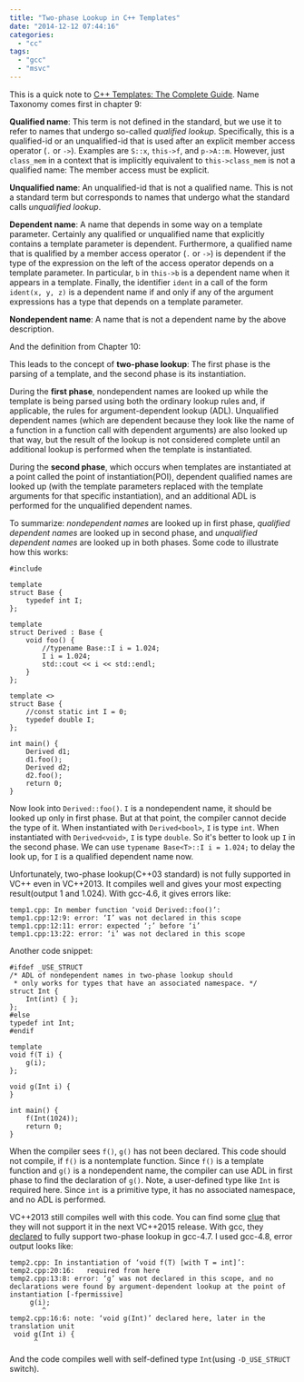 ```yaml
---
title: "Two-phase Lookup in C++ Templates"
date: "2014-12-12 07:44:16"
categories: 
  - "cc"
tags: 
  - "gcc"
  - "msvc"
---
```


This is a quick note to [C++ Templates: The Complete Guide](http://www.amazon.com/C-Templates-The-Complete-Guide/dp/0201734842/). Name Taxonomy comes first in chapter 9:

**Qualified name**: This term is not defined in the standard, but we use it to refer to names that undergo so-called _qualified lookup_. Specifically, this is a qualified-id or an unqualified-id that is used after an explicit member access operator (`.` or `->`). Examples are `S::x`, `this->f`, and `p->A::m`. However, just `class_mem` in a context that is implicitly equivalent to `this->class_mem` is not a qualified name: The member access must be explicit.

**Unqualified name**: An unqualified-id that is not a qualified name. This is not a standard term but corresponds to names that undergo what the standard calls _unqualified lookup_.

**Dependent name**: A name that depends in some way on a template parameter. Certainly any qualified or unqualified name that explicitly contains a template parameter is dependent. Furthermore, a qualified name that is qualified by a member access operator (`.` or `->`) is dependent if the type of the expression on the left of the access operator depends on a template parameter. In particular, `b` in `this->b` is a dependent name when it appears in a template. Finally, the identifier `ident` in a call of the form `ident(x, y, z)` is a dependent name if and only if any of the argument expressions has a type that depends on a template parameter.

**Nondependent name**: A name that is not a dependent name by the above description.

And the definition from Chapter 10:

This leads to the concept of **two-phase lookup**: The first phase is the parsing of a template, and the second phase is its instantiation.

During the **first phase**, nondependent names are looked up while the template is being parsed using both the ordinary lookup rules and, if applicable, the rules for argument-dependent lookup (ADL). Unqualified dependent names (which are dependent because they look like the name of a function in a function call with dependent arguments) are also looked up that way, but the result of the lookup is not considered complete until an additional lookup is performed when the template is instantiated.

During the **second phase**, which occurs when templates are instantiated at a point called the point of instantiation(POI), dependent qualified names are looked up (with the template parameters replaced with the template arguments for that specific instantiation), and an additional ADL is performed for the unqualified dependent names.

To summarize: _nondependent names_ are looked up in first phase, _qualified dependent names_ are looked up in second phase, and _unqualified dependent names_ are looked up in both phases. Some code to illustrate how this works:

```
#include 

template 
struct Base {
    typedef int I;
};

template 
struct Derived : Base {
    void foo() {
        //typename Base::I i = 1.024;
        I i = 1.024;
        std::cout << i << std::endl;
    }
};

template <>
struct Base {
    //const static int I = 0;
    typedef double I;
};

int main() {
    Derived d1;
    d1.foo();
    Derived d2;
    d2.foo();
    return 0;
}
```

Now look into `Derived::foo()`. `I` is a nondependent name, it should be looked up only in first phase. But at that point, the compiler cannot decide the type of it. When instantiated with `Derived<bool>`, `I` is type `int`. When instantiated with `Derived<void>`, `I` is type `double`. So it's better to look up `I` in the second phase. We can use `typename Base<T>::I i = 1.024;` to delay the look up, for `I` is a qualified dependent name now.

Unfortunately, two-phase lookup(C++03 standard) is not fully supported in VC++ even in VC++2013. It compiles well and gives your most expecting result(output 1 and 1.024). With gcc-4.6, it gives errors like:

```
temp1.cpp: In member function ‘void Derived::foo()’:
temp1.cpp:12:9: error: ‘I’ was not declared in this scope
temp1.cpp:12:11: error: expected ‘;’ before ‘i’
temp1.cpp:13:22: error: ‘i’ was not declared in this scope
```

Another code snippet:

```
#ifdef _USE_STRUCT
/* ADL of nondependent names in two-phase lookup should
 * only works for types that have an associated namespace. */
struct Int { 
    Int(int) { };
};
#else
typedef int Int;
#endif

template 
void f(T i) {
    g(i);
};

void g(Int i) {
}

int main() {
    f(Int(1024));
    return 0;
}
```

When the compiler sees `f()`, `g()` has not been declared. This code should not compile, if `f()` is a nontemplate function. Since `f()` is a template function and `g()` is a nondependent name, the compiler can use ADL in first phase to find the declaration of `g()`. Note, a user-defined type like `Int` is required here. Since `int` is a primitive type, it has no associated namespace, and no ADL is performed.

VC++2013 still compiles well with this code. You can find some [clue](http://blogs.msdn.com/b/vcblog/archive/2014/08/21/c-11-14-features-in-visual-studio-14-ctp3.aspx) that they will not support it in the next VC++2015 release. With gcc, they [declared](http://gcc.gnu.org/gcc-4.7/changes.html#cxx) to fully support two-phase lookup in gcc-4.7. I used gcc-4.8, error output looks like:

```
temp2.cpp: In instantiation of ‘void f(T) [with T = int]’:
temp2.cpp:20:16:   required from here
temp2.cpp:13:8: error: ‘g’ was not declared in this scope, and no declarations were found by argument-dependent lookup at the point of instantiation [-fpermissive]
     g(i);
        ^
temp2.cpp:16:6: note: ‘void g(Int)’ declared here, later in the translation unit
 void g(Int i) {
      ^
```

And the code compiles well with self-defined type `Int`(using `-D_USE_STRUCT` switch).
